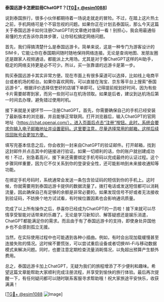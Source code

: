 **泰国远游卡怎麽註冊ChatGPT？[[TG💪+ @esim1088](https://t.me/s/esim1088)]**

说到泰国旅行，很多小伙伴都期待着一场说走就走的冒险。不过，在踏上这片热土之前，手机网络可是个不容忽视的问题。如果你正在计划去泰国玩，那么今天这篇关于泰国远游卡如何注册ChatGPT的文章绝对值得一看！别担心，我会用最通俗易懂的方式告诉你具体步骤，让你轻松搞定网络问题。

首先，我们得搞清楚什么是泰国远游卡。简单来说，这是一种专门为游客设计的SIM卡，它能让你在泰国期间随时随地保持网络连接。无论是查询地图、发朋友圈还是跟家人视频通话，都能派上大用场。尤其是对于像ChatGPT这样的AI助手，稳定的网络支持更是必不可少。所以，买一张靠谱的远游卡是第一步。

购买泰国远游卡其实非常方便。现在市面上有很多渠道可以选择，比如线上电商平台或者机场的柜台。如果你喜欢网购，可以直接在淘宝、京东等平台上搜索“泰国远游卡”，根据评价选择信誉好的店铺下单即可。记得提前规划好时间，因为有些卡片需要邮寄到家，而另一些则可以在机场领取。如果是后者，建议到达机场后第一时间去办理，避免错过使用时机。

接下来就是关键环节——注册ChatGPT。首先，你需要确保自己的手机已经安装了最新版本的浏览器，并且能够正常联网。打开浏览器后，输入ChatGPT的官网地址（https://chat.openai.com/），进入页面后点击“注册”按钮。此时，系统会要求你输入电子邮箱地址并设置密码。这里要注意，尽量选择常用的邮箱，这样后续找回账号会更加方便。

填写完基本信息之后，你会收到一封来自ChatGPT的验证邮件。打开邮箱，找到这封邮件并点击其中的链接进行验证。如果一切顺利的话，你的账户就创建成功啦！不过，别急着高兴，接下来还需要绑定手机号码以完成最终的认证过程。这个步骤同样重要，因为它不仅关系到你的登录安全性，还可能影响到未来接收通知等功能。

在绑定手机号码时，系统通常会发送一条包含验证码的短信到你的手机上。这时候，你就需要用到泰国远游卡提供的数据流量了。拨打电话或发送短信都可以消耗流量，因此确保自己有足够的余额是非常必要的。如果发现信号不好或者无法接收到验证码，不妨换个地方试试看，有时候位置因素也会影响通讯质量。

完成了以上所有操作之后，恭喜你已经成为ChatGPT的一员啦！接下来就可以尽情享受智能对话带来的乐趣了。无论是学习新知识、解答疑惑还是娱乐消遣，ChatGPT都能满足你的需求。而且由于有了泰国远游卡的支持，即使身处异国他乡也不会感到孤立无援。

当然，在实际使用过程中也可能遇到各种小插曲。例如，有时会出现加载缓慢甚至连接失败的情况。这时候不要慌张，可以尝试重启设备或者切换Wi-Fi与移动数据模式来解决问题。同时，也要注意定期检查流量消耗情况，以免超出预算产生额外费用。

总之，泰国远游卡加上ChatGPT，无疑为我们的旅程增添了不少便利和趣味。希望这篇文章能帮助大家顺利完成注册流程，并享受到愉快的旅行体验。最后再次提醒一下，有任何疑问都可以随时联系客服寻求帮助哦！祝大家旅途平安快乐，收获满满！

[[TG💪+ @esim1088](https://t.me/s/esim1088) ![Image](https://i.postimg.cc/4NQfJmqS/Snipaste-2025-05-13-00-14-12.png)]